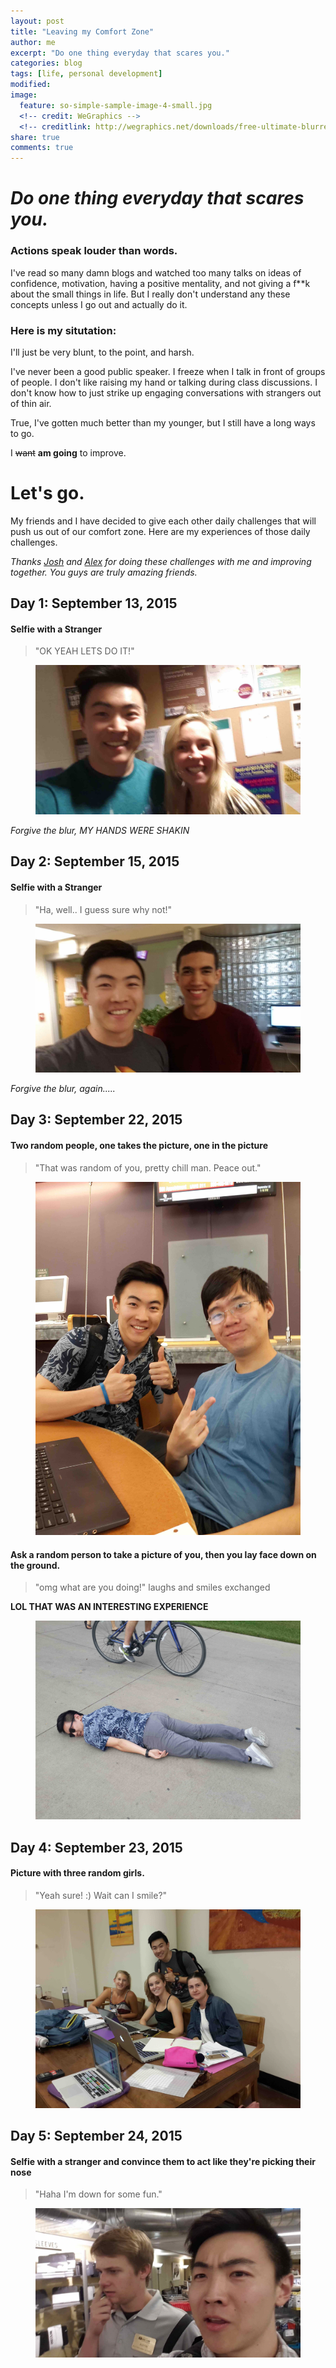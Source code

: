 ```yaml
---
layout: post
title: "Leaving my Comfort Zone"
author: me
excerpt: "Do one thing everyday that scares you."
categories: blog
tags: [life, personal development]
modified:
image:
  feature: so-simple-sample-image-4-small.jpg
  <!-- credit: WeGraphics -->
  <!-- creditlink: http://wegraphics.net/downloads/free-ultimate-blurred-background-pack/ -->
share: true
comments: true
---
```


# *Do one thing everyday that scares you.*

### Actions speak louder than words.

I've read so many damn blogs and watched too many talks on ideas of confidence, motivation, having a positive mentality, and not giving a f**k about the small things in life. But I really don't understand any these concepts unless I go out and actually do it. 

### Here is my situtation:

I'll just be very blunt, to the point, and harsh.

I've never been a good public speaker. I freeze when I talk in front of groups of people. I don't like raising my hand or talking during class discussions. I don't know how to just strike up engaging conversations with strangers out of thin air.

True, I've gotten much better than my younger, but I still have a long ways to go.

I <s>want</s> **am going** to improve.


# Let's go.

My friends and I have decided to give each other daily challenges that will push us out of our comfort zone. Here are my experiences of those daily challenges.

*Thanks [Josh](http://joshfermin.me/) and [Alex](http://alexcampbell.co/) for doing these challenges with me and improving together. You guys are truly amazing friends.*

## Day 1: September 13, 2015

#### Selfie with a Stranger

> "OK YEAH LETS DO IT!"

<figure>
    <img src="/../../images/challenges/09_13_15_First.jpg" alt="image">
</figure>

*Forgive the blur, MY HANDS WERE SHAKIN*









## Day 2: September 15, 2015

#### Selfie with a Stranger

> "Ha, well.. I guess sure why not!"

<figure>
    <img src="/../../images/challenges/09_15_15_Second_Byron.jpg" alt="image">
</figure>

*Forgive the blur, again.....*









## Day 3: September 22, 2015

#### Two random people, one takes the picture, one in the picture

> "That was random of you, pretty chill man. Peace out."

<figure class="half">
    <img src="/../../images/challenges/09_22_15_other.jpg" alt="image">
</figure>


#### Ask a random person to take a picture of you, then you lay face down on the ground.

> "omg what are you doing!"  laughs and smiles exchanged

**LOL THAT WAS AN INTERESTING EXPERIENCE**

<figure>
    <img src="/../../images/challenges/09_22_15_lay_down.jpg" alt="image">
</figure>












## Day 4: September 23, 2015

#### Picture with three random girls.

> "Yeah sure! :) Wait can I smile?"

<figure>
    <img src="/../../images/challenges/09_23_15_three_girls.jpg" alt="image">
</figure>












## Day 5: September 24, 2015

#### Selfie with a stranger and convince them to act like they're picking their nose

> "Haha I'm down for some fun."

<figure>
    <img src="/../../images/challenges/09_24_15_pick_nose.jpg" alt="image">
</figure>



